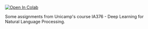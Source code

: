 [![Open In Colab](https://colab.research.google.com/assets/colab-badge.svg)](https://colab.research.google.com/github/thomasport/nlp_ia376/blob/master/notebooks/Index.ipynb)

Some assignments from Unicamp's course IA376 - Deep Learning for Natural Language Processing.
